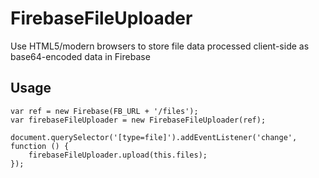 # FirebaseFileUploader

Use HTML5/modern browsers to store file data processed client-side as base64-encoded data in Firebase


## Usage

	var ref = new Firebase(FB_URL + '/files');
	var firebaseFileUploader = new FirebaseFileUploader(ref);

	document.querySelector('[type=file]').addEventListener('change', function () {
		firebaseFileUploader.upload(this.files); 
	});